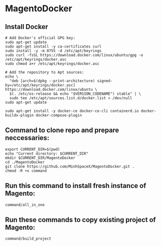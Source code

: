 # MagentoDocker

## Install Docker
```
# Add Docker's official GPG key:
sudo apt-get update
sudo apt-get install -y ca-certificates curl
sudo install -y -m 0755 -d /etc/apt/keyrings
sudo curl -fsSL https://download.docker.com/linux/ubuntu/gpg -o /etc/apt/keyrings/docker.asc
sudo chmod a+r /etc/apt/keyrings/docker.asc

# Add the repository to Apt sources:
echo \
  "deb [arch=$(dpkg --print-architecture) signed-by=/etc/apt/keyrings/docker.asc] https://download.docker.com/linux/ubuntu \
  $(. /etc/os-release && echo "$VERSION_CODENAME") stable" | \
  sudo tee /etc/apt/sources.list.d/docker.list > /dev/null
sudo apt-get update

sudo apt-get install -y docker-ce docker-ce-cli containerd.io docker-buildx-plugin docker-compose-plugin
```

## Command to clone repo and prepare neccessaries:
```
export CURRENT_DIR=$(pwd)
echo "Current directory: $CURRENT_DIR"
mkdir $CURRENT_DIR/MagentoDocker
cd ./MagentoDocker
git clone https://github.com/MinhSpaceX/MagentoDocker.git .
chmod -R +x command
```

## Run this command to install fresh instance of Magento:
```
command/all_in_one
```

## Run these commands to copy existing project of Magento:
```
command/build_project
```
